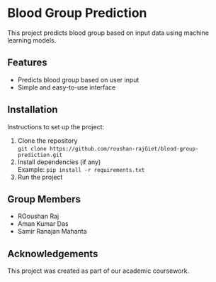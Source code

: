 # Blood Group Prediction

This project predicts blood group based on input data using machine learning models.

## Features
- Predicts blood group based on user input
- Simple and easy-to-use interface

## Installation
Instructions to set up the project:
1. Clone the repository  
   `git clone https://github.com/roushan-rajGiet/blood-group-prediction.git`
2. Install dependencies (if any)  
   Example: `pip install -r requirements.txt`
3. Run the project

## Group Members
- ROoushan Raj
- Aman Kumar Das  
- Samir Ranajan Mahanta
  

## Acknowledgements
This project was created as part of our academic coursework.
